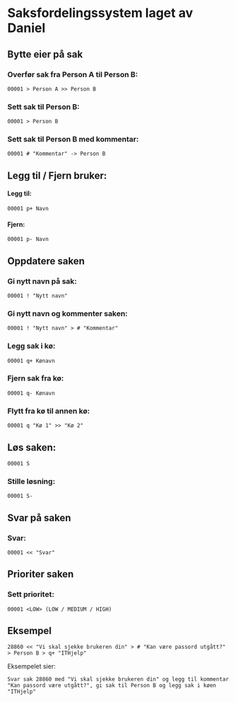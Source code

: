 # Saksfordelingssystem laget av Daniel

## Bytte eier på sak

### Overfør sak fra Person A til Person B:
	00001 > Person A >> Person B
	
### Sett sak til Person B:
    00001 > Person B
	
### Sett sak til Person B med kommentar:
	00001 # "Kommentar" -> Person B
	
## Legg til / Fjern bruker:

#### Legg til:
    00001 p+ Navn

#### Fjern:
    00001 p- Navn 

## Oppdatere saken
	
### Gi nytt navn på sak:
	00001 ! "Nytt navn"
	
### Gi nytt navn og kommenter saken:
	00001 ! "Nytt navn" > # "Kommentar"
	
### Legg sak i kø:
	00001 q+ Kønavn
	
### Fjern sak fra kø:
	00001 q- Kønavn
	
### Flytt fra kø til annen kø:
	00001 q "Kø 1" >> "Kø 2"
	
## Løs saken:
	00001 S

### Stille løsning:
	00001 S-
	
## Svar på saken

### Svar:
    00001 << "Svar"

## Prioriter saken
### Sett prioritet:
	00001 <LOW> (LOW / MEDIUM / HIGH)

## Eksempel
`28860 << "Vi skal sjekke brukeren din" > # "Kan være passord utgått?" > Person B > q+ "ITHjelp"`

Eksempelet sier:

`Svar sak 28860 med "Vi skal sjekke brukeren din" og legg til kommentar "Kan passord være utgått?",
gi sak til Person B og legg sak i køen "ITHjelp"`
